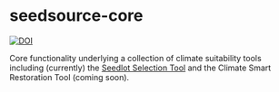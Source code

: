 # seedsource-core

[![DOI](https://zenodo.org/badge/105820261.svg)](https://zenodo.org/badge/latestdoi/105820261)

Core functionality underlying a collection of climate suitability tools including (currently) the
[Seedlot Selection Tool](https://seedlotselectiontool.org) and the Climate Smart Restoration Tool (coming soon).
